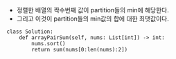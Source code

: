 * 정렬한 배열의 짝수번째 값이 partition들의 min에 해당한다.
* 그리고 이것이 partition들의 min값의 합에 대한 최댓값이다.
```
class Solution:
    def arrayPairSum(self, nums: List[int]) -> int:
        nums.sort()
        return sum(nums[0:len(nums):2])
```
